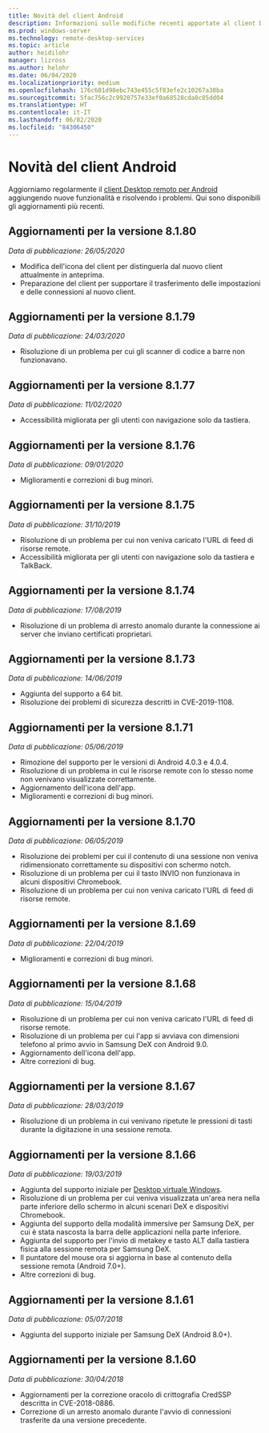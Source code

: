 ```yaml
---
title: Novità del client Android
description: Informazioni sulle modifiche recenti apportate al client Desktop remoto per Android
ms.prod: windows-server
ms.technology: remote-desktop-services
ms.topic: article
author: heidilohr
manager: lizross
ms.author: helohr
ms.date: 06/04/2020
ms.localizationpriority: medium
ms.openlocfilehash: 176c601d98ebc743e455c5f83efe2c10267a38ba
ms.sourcegitcommit: 5fac756c2c9920757e33ef0a68528cda0c85dd04
ms.translationtype: HT
ms.contentlocale: it-IT
ms.lasthandoff: 06/02/2020
ms.locfileid: "84306450"
---
```

# <a name="whats-new-in-the-android-client"></a>Novità del client Android

Aggiorniamo regolarmente il [client Desktop remoto per Android](remote-desktop-android.md) aggiungendo nuove funzionalità e risolvendo i problemi. Qui sono disponibili gli aggiornamenti più recenti.

## <a name="updates-for-version-8180"></a>Aggiornamenti per la versione 8.1.80

*Data di pubblicazione: 26/05/2020*

- Modifica dell'icona del client per distinguerla dal nuovo client attualmente in anteprima.
- Preparazione del client per supportare il trasferimento delle impostazioni e delle connessioni al nuovo client.

## <a name="updates-for-version-8179"></a>Aggiornamenti per la versione 8.1.79

*Data di pubblicazione: 24/03/2020*

- Risoluzione di un problema per cui gli scanner di codice a barre non funzionavano.

## <a name="updates-for-version-8177"></a>Aggiornamenti per la versione 8.1.77

*Data di pubblicazione: 11/02/2020*

- Accessibilità migliorata per gli utenti con navigazione solo da tastiera.

## <a name="updates-for-version-8176"></a>Aggiornamenti per la versione 8.1.76

*Data di pubblicazione: 09/01/2020*

- Miglioramenti e correzioni di bug minori.

## <a name="updates-for-version-8175"></a>Aggiornamenti per la versione 8.1.75

*Data di pubblicazione: 31/10/2019*

- Risoluzione di un problema per cui non veniva caricato l'URL di feed di risorse remote.
- Accessibilità migliorata per gli utenti con navigazione solo da tastiera e TalkBack.

## <a name="updates-for-version-8174"></a>Aggiornamenti per la versione 8.1.74

*Data di pubblicazione: 17/08/2019*

- Risoluzione di un problema di arresto anomalo durante la connessione ai server che inviano certificati proprietari.

## <a name="updates-for-version-8173"></a>Aggiornamenti per la versione 8.1.73

*Data di pubblicazione: 14/06/2019*

- Aggiunta del supporto a 64 bit.
- Risoluzione dei problemi di sicurezza descritti in CVE-2019-1108.

## <a name="updates-for-version-8171"></a>Aggiornamenti per la versione 8.1.71

*Data di pubblicazione: 05/06/2019*

- Rimozione del supporto per le versioni di Android 4.0.3 e 4.0.4.
- Risoluzione di un problema in cui le risorse remote con lo stesso nome non venivano visualizzate correttamente.
- Aggiornamento dell'icona dell'app.
- Miglioramenti e correzioni di bug minori.

## <a name="updates-for-version-8170"></a>Aggiornamenti per la versione 8.1.70

*Data di pubblicazione: 06/05/2019*

- Risoluzione dei problemi per cui il contenuto di una sessione non veniva ridimensionato correttamente su dispositivi con schermo notch.
- Risoluzione di un problema per cui il tasto INVIO non funzionava in alcuni dispositivi Chromebook.
- Risoluzione di un problema per cui non veniva caricato l'URL di feed di risorse remote.

## <a name="updates-for-version-8169"></a>Aggiornamenti per la versione 8.1.69

*Data di pubblicazione: 22/04/2019*

- Miglioramenti e correzioni di bug minori.

## <a name="updates-for-version-8168"></a>Aggiornamenti per la versione 8.1.68

*Data di pubblicazione: 15/04/2019*

- Risoluzione di un problema per cui non veniva caricato l'URL di feed di risorse remote.
- Risoluzione di un problema per cui l'app si avviava con dimensioni telefono al primo avvio in Samsung DeX con Android 9.0.
- Aggiornamento dell'icona dell'app.
- Altre correzioni di bug.

## <a name="updates-for-version-8167"></a>Aggiornamenti per la versione 8.1.67

*Data di pubblicazione: 28/03/2019*

- Risoluzione di un problema in cui venivano ripetute le pressioni di tasti durante la digitazione in una sessione remota.

## <a name="updates-for-version-8166"></a>Aggiornamenti per la versione 8.1.66

*Data di pubblicazione: 19/03/2019*

- Aggiunta del supporto iniziale per [Desktop virtuale Windows](https://aka.ms/wvd).
- Risoluzione di un problema per cui veniva visualizzata un'area nera nella parte inferiore dello schermo in alcuni scenari DeX e dispositivi Chromebook.
- Aggiunta del supporto della modalità immersive per Samsung DeX, per cui è stata nascosta la barra delle applicazioni nella parte inferiore.
- Aggiunta del supporto per l'invio di metakey e tasto ALT dalla tastiera fisica alla sessione remota per Samsung DeX.
- Il puntatore del mouse ora si aggiorna in base al contenuto della sessione remota (Android 7.0+).
- Altre correzioni di bug.

## <a name="updates-for-version-8161"></a>Aggiornamenti per la versione 8.1.61

*Data di pubblicazione: 05/07/2018*

- Aggiunta del supporto iniziale per Samsung DeX (Android 8.0+).

## <a name="updates-for-version-8160"></a>Aggiornamenti per la versione 8.1.60

*Data di pubblicazione: 30/04/2018*

- Aggiornamenti per la correzione oracolo di crittografia CredSSP descritta in CVE-2018-0886.
- Correzione di un arresto anomalo durante l'avvio di connessioni trasferite da una versione precedente.
